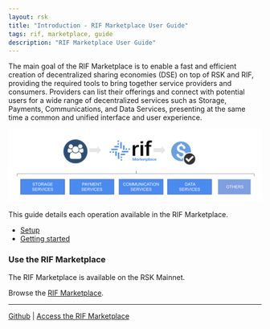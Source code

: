 ```yaml
---
layout: rsk
title: "Introduction - RIF Marketplace User Guide"
tags: rif, marketplace, guide
description: "RIF Marketplace User Guide"
---
```


The main goal of the RIF Marketplace is to enable a fast and efficient creation of decentralized sharing economies (DSE) on top of RSK and RIF, providing the required tools to bring together service providers and consumers.  Providers can list their offerings and connect with potential users for a wide range of decentralized services such as Storage, Payments, Communications, and Data Services, presenting at the same time a common and unified interface and user experience.

![RIF Marketplace Services](/rif/marketplace/guide/images/rif-marketplace-services.png)

This guide details each operation available in the RIF Marketplace.

- [Setup](/rif/marketplace/guide/setup/)
- [Getting started](/rif/marketplace/guide/getting-started/)


### Use the RIF Marketplace

The RIF Marketplace is available on the RSK Mainnet.

Browse the [RIF Marketplace](https://marketplace.rifos.org).

----

[Github](https://github.com/rsksmart?q=rif-marketplace) |
[Access the RIF Marketplace](https://marketplace.rifos.org)
